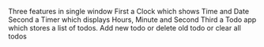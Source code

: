 Three features in single window
First a Clock which shows Time and Date
Second a Timer which displays Hours, Minute and Second 
Third a Todo app which stores a list of todos. Add new todo or delete old todo or clear all todos
